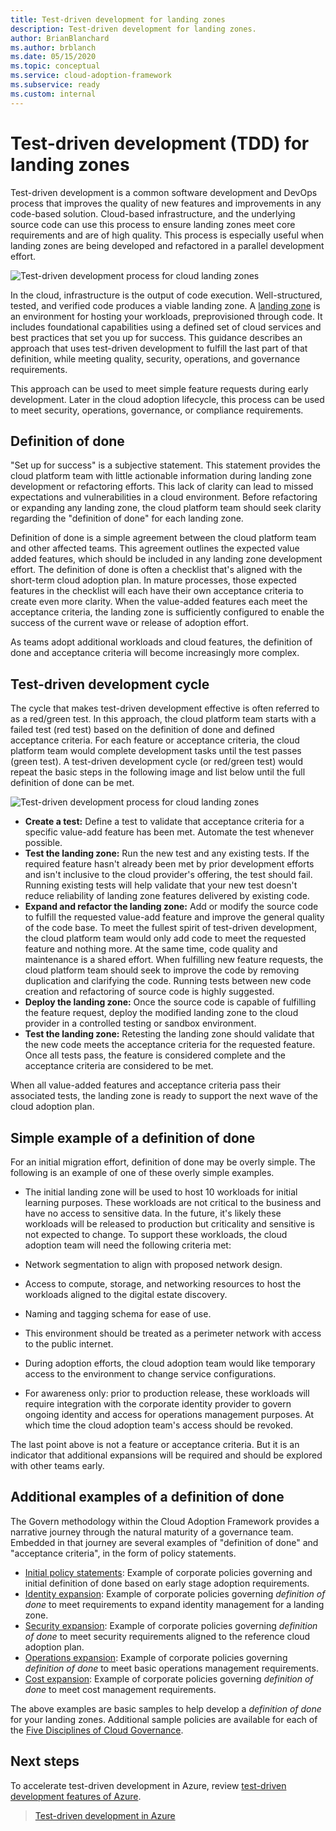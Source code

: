 ```yaml
---
title: Test-driven development for landing zones
description: Test-driven development for landing zones.
author: BrianBlanchard
ms.author: brblanch
ms.date: 05/15/2020
ms.topic: conceptual
ms.service: cloud-adoption-framework
ms.subservice: ready
ms.custom: internal
---
```


# Test-driven development (TDD) for landing zones

Test-driven development is a common software development and DevOps process that improves the quality of new features and improvements in any code-based solution. Cloud-based infrastructure, and the underlying source code can use this process to ensure landing zones meet core requirements and are of high quality. This process is especially useful when landing zones are being developed and refactored in a parallel development effort.

![Test-driven development process for cloud landing zones](../../_images/ready/test-driven-development-process.png)

In the cloud, infrastructure is the output of code execution. Well-structured, tested, and verified code produces a viable landing zone. A [landing zone](../landing-zone/index.md) is an environment for hosting your workloads, preprovisioned through code. It includes foundational capabilities using a defined set of cloud services and best practices that set you up for success. This guidance describes an approach that uses test-driven development to fulfill the last part of that definition, while meeting quality, security, operations, and governance requirements.

This approach can be used to meet simple feature requests during early development. Later in the cloud adoption lifecycle, this process can be used to meet security, operations, governance, or compliance requirements.

## Definition of done

"Set up for success" is a subjective statement. This statement provides the cloud platform team with little actionable information during landing zone development or refactoring efforts. This lack of clarity can lead to missed expectations and vulnerabilities in a cloud environment. Before refactoring or expanding any landing zone, the cloud platform team should seek clarity regarding the "definition of done" for each landing zone.

Definition of done is a simple agreement between the cloud platform team and other affected teams. This agreement outlines the expected value added features, which should be included in any landing zone development effort. The definition of done is often a checklist that's aligned with the short-term cloud adoption plan. In mature processes, those expected features in the checklist will each have their own acceptance criteria to create even more clarity. When the value-added features each meet the acceptance criteria, the landing zone is sufficiently configured to enable the success of the current wave or release of adoption effort.

As teams adopt additional workloads and cloud features, the definition of done and acceptance criteria will become increasingly more complex.

## Test-driven development cycle

The cycle that makes test-driven development effective is often referred to as a red/green test. In this approach, the cloud platform team starts with a failed test (red test) based on the definition of done and defined acceptance criteria. For each feature or acceptance criteria, the cloud platform team would complete development tasks until the test passes (green test). A test-driven development cycle (or red/green test) would repeat the basic steps in the following image and list below until the full definition of done can be met.

![Test-driven development process for cloud landing zones](../../_images/ready/test-driven-development-process.png)

- **Create a test:** Define a test to validate that acceptance criteria for a specific value-add feature has been met. Automate the test whenever possible.
- **Test the landing zone:** Run the new test and any existing tests. If the required feature hasn't already been met by prior development efforts and isn't inclusive to the cloud provider's offering, the test should fail. Running existing tests will help validate that your new test doesn't reduce reliability of landing zone features delivered by existing code.
- **Expand and refactor the landing zone:** Add or modify the source code to fulfill the requested value-add feature and improve the general quality of the code base. To meet the fullest spirit of test-driven development, the cloud platform team would only add code to meet the requested feature and nothing more. At the same time, code quality and maintenance is a shared effort. When fulfilling new feature requests, the cloud platform team should seek to improve the code by removing duplication and clarifying the code. Running tests between new code creation and refactoring of source code is highly suggested.
- **Deploy the landing zone:** Once the source code is capable of fulfilling the feature request, deploy the modified landing zone to the cloud provider in a controlled testing or sandbox environment.
- **Test the landing zone:** Retesting the landing zone should validate that the new code meets the acceptance criteria for the requested feature. Once all tests pass, the feature is considered complete and the acceptance criteria are considered to be met.

When all value-added features and acceptance criteria pass their associated tests, the landing zone is ready to support the next wave of the cloud adoption plan.

## Simple example of a definition of done

For an initial migration effort, definition of done may be overly simple. The following is an example of one of these overly simple examples.

- The initial landing zone will be used to host 10 workloads for initial learning purposes. These workloads are not critical to the business and have no access to sensitive data. In the future, it's likely these workloads will be released to production but criticality and sensitive is not expected to change. To support these workloads, the cloud adoption team will need the following criteria met:

- Network segmentation to align with proposed network design.
- Access to compute, storage, and networking resources to host the workloads aligned to the digital estate discovery.
- Naming and tagging schema for ease of use.
- This environment should be treated as a perimeter network with access to the public internet.
- During adoption efforts, the cloud adoption team would like temporary access to the environment to change service configurations.
- For awareness only: prior to production release, these workloads will require integration with the corporate identity provider to govern ongoing identity and access for operations management purposes. At which time the cloud adoption team's access should be revoked.

The last point above is not a feature or acceptance criteria. But it is an indicator that additional expansions will be required and should be explored with other teams early.

## Additional examples of a definition of done

The Govern methodology within the Cloud Adoption Framework provides a narrative journey through the natural maturity of a governance team. Embedded in that journey are several examples of "definition of done" and "acceptance criteria", in the form of policy statements.

- [Initial policy statements](../../govern/guides/complex/initial-corporate-policy.md#policy-statements): Example of corporate policies governing and initial definition of done based on early stage adoption requirements.
- [Identity expansion](../../govern/guides/complex/identity-baseline-improvement.md#incremental-improvement-of-the-policy-statements): Example of corporate policies governing *definition of done* to meet requirements to expand identity management for a landing zone.
- [Security expansion](../../govern/guides/complex/security-baseline-improvement.md#incremental-improvement-of-the-policy-statements): Example of corporate policies governing *definition of done* to meet security requirements aligned to the reference cloud adoption plan.
- [Operations expansion](../../govern/guides/complex/resource-consistency-improvement.md#incremental-improvement-of-the-policy-statements): Example of corporate policies governing *definition of done* to meet basic operations management requirements.
- [Cost expansion](../../govern/guides/complex/cost-management-improvement.md#changes-to-the-policy-statements): Example of corporate policies governing *definition of done* to meet cost management requirements.

The above examples are basic samples to help develop a *definition of done* for your landing zones. Additional sample policies are available for each of the [Five Disciplines of Cloud Governance](../../govern/governance-disciplines.md).

## Next steps

To accelerate test-driven development in Azure, review [test-driven development features of Azure](./azure-test-driven-development.md).


> [Test-driven development in Azure](./azure-test-driven-development.md)

